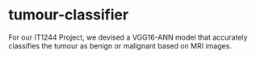 # tumour-classifier
For our IT1244 Project, we devised a VGG16-ANN model that accurately classifies the tumour as benign or malignant based on MRI images.
